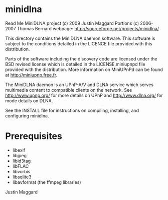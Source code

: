 # minidlna
Read Me
MiniDLNA project
(c) 2009 Justin Maggard
Portions (c) 2006-2007 Thomas Bernard
webpage: http://sourceforge.net/projects/minidlna/

This directory contains the MiniDLNA daemon software.
This software is subject to the conditions detailed in
the LICENCE file provided with this distribution.

Parts of the software including the discovery code are
licensed under the BSD revised license which is detailed
in the LICENSE.miniupnpd file provided with the distribution.
More information on MiniUPnPd can be found at http://miniupnp.free.fr.


The MiniDLNA daemon is an UPnP-A/V and DLNA service which
serves multimedia content to compatible clients on the network.
See http://www.upnp.org/ for more details on UPnP
and http://www.dlna.org/ for mode details on DLNA.

See the INSTALL file for instructions on compiling, installing,
and configuring minidlna.

Prerequisites
==================

- libexif
- libjpeg
- libid3tag
- libFLAC
- libvorbis
- libsqlite3
- libavformat (the ffmpeg libraries)


Justin Maggard
